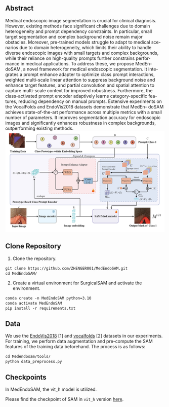 ## Abstract 
Medical endoscopic image segmentation is crucial for clinical
diagnosis. However, existing methods face significant challenges due to
domain heterogeneity and prompt dependency constraints. In particular,
small target segmentation and complex background noise remain major
obstacles. Moreover, pre-trained models struggle to adapt to medical sce-
narios due to domain heterogeneity, which limits their ability to handle
diverse endoscopic images with small targets and complex backgrounds,
while their reliance on high-quality prompts further constrains perfor-
mance in medical applications. To address these, we propose MedEn-
doSAM, a novel framework for medical endoscopic segmentation. It inte-
grates a prompt enhance adapter to optimize class prompt interactions,
weighted multi-scale linear attention to suppress background noise and
enhance target features, and partial convolution and spatial attention to
capture multi-scale context for improved robustness. Furthermore, the
class-activated prompt encoder adaptively learns category-specific fea-
tures, reducing dependency on manual prompts. Extensive experiments
on the VocalFolds and EndoVis2018 datasets demonstrate that MedEn-
doSAM achieves state-of-the-art performance across multiple metrics
with a small number of parameters. It improves segmentation accuracy
for endoscopic images and significantly enhances robustness in complex
backgrounds, outperforming existing methods.
![](figure/framework.jpg)
## Clone Repository
1. Clone the repository.
``` shell
git clone https://github.com/ZHENGER001/MedEndoSAM.git
cd MedEndoSAM/
```
2. Create a virtual environment for SurgicalSAM and activate the environment.
```shell
conda create -n MedEndoSAM python=3.10
conda activate MedEndoSAM
pip install -r requirements.txt
```
## Data
We use the [EndoVis2018](https://endovissub2018-roboticscenesegmentation.grand-challenge.org/) [1] and [vocalfolds](https://github.com/imesluh/vocalfolds) [2] datasets in our experiments. 
For training, we perform data augmentation and pre-compute the SAM features of the training data beforehand. The process is as follows:
```
cd Medendosam/tools/
python data_preprocess.py
```
## Checkpoints

In MedEndoSAM, the vit_h model is utilized.

Please find the checkpoint of SAM in `vit_h` version [here](https://dl.fbaipublicfiles.com/segment_anything/sam_vit_h_4b8939.pth). 
